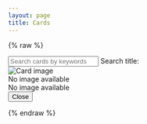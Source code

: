 ```yaml
---
layout: page
title: Cards
---
```


{% raw %}

<div id="app">
  <div class="search-wrapper">
    <input type="text" v-model="search" placeholder="Search cards by keywords"/>
    <label>Search title:</label>
  </div>
  <div class="card-wrapper">
    <div class="card" v-for="post in filteredList" @click="zoomIn(post)">
      <img v-if="post.img" :src="post.img" alt="Card image">
      <div v-else>No image available</div>
    </div>
  </div>
  <div class="overlay" v-if="zoomedPost" @click.self="zoomOut()">
    <div class="zoomedCard">
      <img v-if="zoomedPost.img" :src="zoomedPost.img"/>
      <div v-else>No image available</div>
      <button class="closeButton" @click="zoomOut()">Close</button>
    </div>
  </div>
</div>

{% endraw %}
